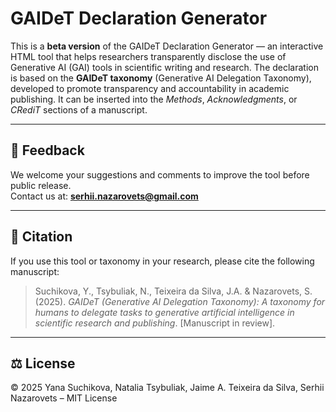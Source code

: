 # GAIDeT Declaration Generator

This is a **beta version** of the GAIDeT Declaration Generator — an interactive HTML tool that helps researchers transparently disclose the use of Generative AI (GAI) tools in scientific writing and research.
The declaration is based on the **GAIDeT taxonomy** (Generative AI Delegation Taxonomy), developed to promote transparency and accountability in academic publishing. It can be inserted into the *Methods*, *Acknowledgments*, or *CRediT* sections of a manuscript.

---

## 📩 Feedback

We welcome your suggestions and comments to improve the tool before public release.  
Contact us at: **serhii.nazarovets@gmail.com**

---

## 📄 Citation

If you use this tool or taxonomy in your research, please cite the following manuscript:

> Suchikova, Y., Tsybuliak, N., Teixeira da Silva, J.A. & Nazarovets, S. (2025). *GAIDeT (Generative AI Delegation Taxonomy): A taxonomy for humans to delegate tasks to generative artificial intelligence in scientific research and publishing*. [Manuscript in review].

---

## ⚖️ License

© 2025 Yana Suchikova, Natalia Tsybuliak, Jaime A. Teixeira da Silva, Serhii Nazarovets – MIT License
